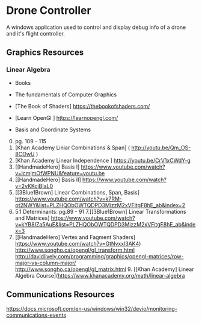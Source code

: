 # Drone Controller
A windows application used to control and display debug info of a drone and
it's flight controller.

## Graphics Resources
### Linear Algebra
* Books
*   The fundamentals of Computer Graphics
*   [The Book of Shaders] https://thebookofshaders.com/
*   [Learn OpenGl       ] https://learnopengl.com/

* Basis and Coordinate Systems
0. pg. 109 - 115
1. [Khan Academy Liniar Combinations & Span]
(
 http://youtu.be/Qm_OS-8COwU
 )
2. [Khan Academy Linear Independence       ] https://youtu.be/CrV1xCWdY-g
3. [[HandmadeHero] Basis  I] https://www.youtube.com/watch?v=lcmjmOfWPNU&feature=youtu.be
4. [[HandmadeHero] Basis II] https://www.youtube.com/watch?v=2yKKcjBIaL0
5. [[3Blue1Brown] Linear Combinations, Span, Basis]
https://www.youtube.com/watch?v=k7RM-ot2NWY&list=PLZHQObOWTQDPD3MizzM2xVFitgF8hE_ab&index=2
6. 5.1 Determinants: pg.89 - 91
7.[[3Blue1Brown] Linear Transformations and Matrices]
https://www.youtube.com/watch?v=kYB8IZa5AuE&list=PLZHQObOWTQDPD3MizzM2xVFitgF8hE_ab&index=3
8. [[HandmadeHero] Vertex and Fagment Shaders] https://www.youtube.com/watch?v=GtNvxxl3AK4)
http://www.songho.ca/opengl/gl_transform.html http://davidlively.com/programming/graphics/opengl-matrices/row-major-vs-column-major/   
http://www.songho.ca/opengl/gl_matrix.html                                                                                                                                                                                                                                                                             9. [[Khan Academy] Linear Algebra Course](https://www.khanacademy.org/math/linear-algebra


## Communications Resources
https://docs.microsoft.com/en-us/windows/win32/devio/monitoring-communications-events